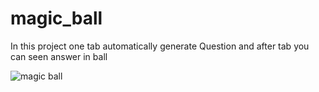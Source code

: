 # magic_ball

In this project one tab automatically generate Question and after tab you can seen answer in ball

![magic ball](https://user-images.githubusercontent.com/88571731/147319839-a6b352e4-0db5-43f0-b726-dc5d959339d2.gif)
